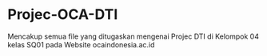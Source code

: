 # Projec-OCA-DTI
Mencakup semua file yang ditugaskan mengenai Projec DTI  di Kelompok 04 kelas SQ01 pada Website ocaindonesia.ac.id
